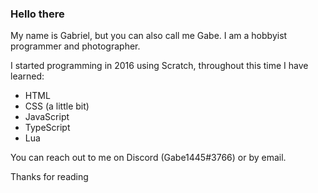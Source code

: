 ### Hello there

My name is Gabriel, but you can also call me Gabe. I am a hobbyist programmer and photographer.

I started programming in 2016 using Scratch, throughout this time I have learned:
- HTML
- CSS (a little bit)
- JavaScript
- TypeScript
- Lua

You can reach out to me on Discord (Gabe1445#3766) or by email.

Thanks for reading